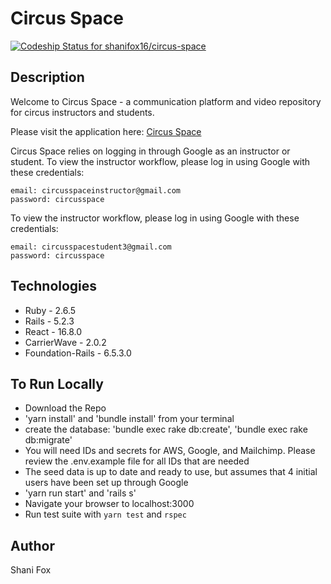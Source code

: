 # Circus Space

[![Codeship Status for shanifox16/circus-space](https://app.codeship.com/projects/acd6da70-d682-0137-38f5-2ee50a1757e6/status?branch=master)](https://app.codeship.com/projects/370596)

## Description

Welcome to Circus Space - a communication platform and video repository for circus instructors and students.

Please visit the application here:
[Circus Space](https://circusspace.herokuapp.com/)

Circus Space relies on logging in through Google as an instructor or student.
To view the instructor workflow, please log in using Google with these credentials:
```
email: circusspaceinstructor@gmail.com
password: circusspace
```
To view the instructor workflow, please log in using Google with these credentials:
```
email: circusspacestudent3@gmail.com
password: circusspace
```

## Technologies

* Ruby - 2.6.5
* Rails - 5.2.3
* React - 16.8.0
* CarrierWave - 2.0.2
* Foundation-Rails - 6.5.3.0

## To Run Locally

* Download the Repo
* 'yarn install' and 'bundle install' from your terminal
* create the database: 'bundle exec rake db:create', 'bundle exec rake db:migrate'
* You will need IDs and secrets for AWS, Google, and Mailchimp. Please review the .env.example file for all IDs that are needed
* The seed data is up to date and ready to use, but assumes that 4 initial users have been set up through Google
* 'yarn run start' and 'rails s'
* Navigate your browser to localhost:3000
* Run test suite with `yarn test` and `rspec`

## Author

Shani Fox
